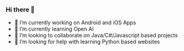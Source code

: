 ### Hi there 👋

- 🔭 I’m currently working on Android and iOS Apps
- 🌱 I’m currently learning Open AI
- 👯 I’m looking to collaborate on Java/C#/Javascript based projects
- 🤔 I’m looking for help with learning Python based websites
